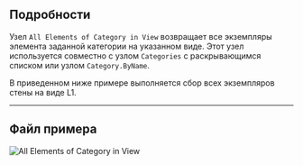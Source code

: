 ## Подробности
Узел `All Elements of Category in View` возвращает все экземпляры элемента заданной категории на указанном виде. Этот узел используется совместно с узлом `Categories` с раскрывающимся списком или узлом `Category.ByName`.

В приведенном ниже примере выполняется сбор всех экземпляров стены на виде L1.
___
## Файл примера

![All Elements of Category in View](./DSRevitNodesUI.ElementsOfCategoryInView_img.jpg)

